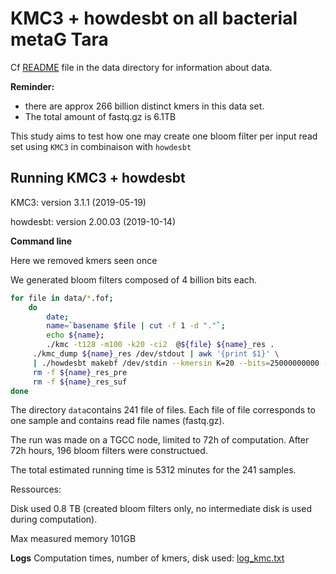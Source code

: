 # KMC3 + howdesbt on all bacterial metaG Tara



Cf [README](../data/README.md) file in the data directory for information about data. 

**Reminder:** 

- there are approx 266 billion distinct kmers in this data set. 
- The total amount of fastq.gz is 6.1TB

This study aims to test how one may create one bloom filter per input read set using `KMC3` in combinaison with `howdesbt`

## Running KMC3 + howdesbt

KMC3: version 3.1.1 (2019-05-19)

howdesbt:  version 2.00.03 (2019-10-14)

**Command line**

Here we removed kmers seen once

We generated bloom filters composed of 4 billion bits each. 

```bash
for file in data/*.fof; 
    do 
        date; 
        name=`basename $file | cut -f 1 -d "."`; 
        echo ${name}; 
        ./kmc -t128 -m100 -k20 -ci2  @${file} ${name}_res .
     ./kmc_dump ${name}_res /dev/stdout | awk '{print $1}' \
     | ./howdesbt makebf /dev/stdin --kmersin K=20 --bits=25000000000 --out=${name}.bf
     rm -f ${name}_res_pre
     rm -f ${name}_res_suf
done
```

The directory `data`contains 241 file of files. Each file of file corresponds to one sample and contains read file names (fastq.gz).

The run was made on a TGCC node, limited to 72h of computation. After 72h hours, 196 bloom filters were constructued.

The total estimated running time is 5312 minutes for the 241 samples.

Ressources:

Disk used 0.8 TB (created bloom filters only, no intermediate disk is used during computation).

Max measured memory 101GB


**Logs**
Computation times, number of kmers, disk used: [log_kmc.txt](log_kmc.txt)


